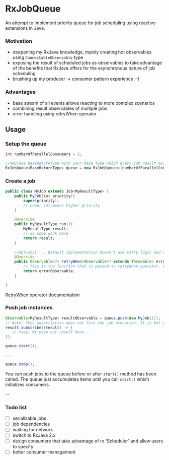 # RxJobQueue
An attempt to implement priority queue for job scheduling using reactive extensions in Java. 

### Motivation
- deepening my RxJava knowledge, mainly creating hot observables using `ConnectableObservable` type
- exposing the result of scheduled jobs as observables to take advantage of the benefits that RxJava offers for the asynchronous nature of job scheduling
- brushing up my producer -> consumer pattern experience :-)

### Advantages
- base stream of all events allows reacting to more complex scenarios
- combining result observables of multiple jobs
- error handling using retryWhen operator

## Usage

### Setup the queue
```java
int numberOfParallelConsumers = 2;

//Replace BaseReturnType with your base type which every job result must extend
RxJobQueue<BaseReturnType> queue = new RxJobQueue<>(numberOfParallelConsumers);
```

### Create a job
```java
public class MyJob extends Job<MyResultType> {
    public MyJob(int priority){
        super(priority);
        // Lower int means higher priority
    }
    
    @Override
    public MyResultType run(){
        MyResultType result;
        // do some work here
        return result;
    }
    
    //Optional ... Default implementation doesn't use retry logic and continues with next job in queue
    @Override
    public Observable<?> retryWhen(Observable<? extends Throwable> errorObservable){
        // This is the function that is passed to retryWhen operator. For more information, check out the reactive extensions documentation (link below)
        return errorObservable;
    }
    
}
```
[RetryWhen](http://reactivex.io/documentation/operators/retry.html) operator documentation

### Push job instances
```java
Observable<MyResultType> resultObservable = queue.push(new MyJob(1));
// Note: This subscription does not fire the job execution. It is hot observable and just observes for job result. Management of its execution relies solely on the queue itself.
result.subscribe((result) -> {
   // Yaay! We have our result here ..  
});

queue.start();

...

queue.stop();
```
You can push jobs to the queue before or after `start()` method has been called. The queue just accumulates items until you call `start()` which initializes consumers.

--

### Todo list
- [ ] serializable jobs
- [ ] job dependencies
- [ ] waiting for network
- [ ] switch to RxJava 2.x
- [ ] design consumers that take advantage of rx 'Scheduler' and allow users to specify
- [ ] better consumer management

